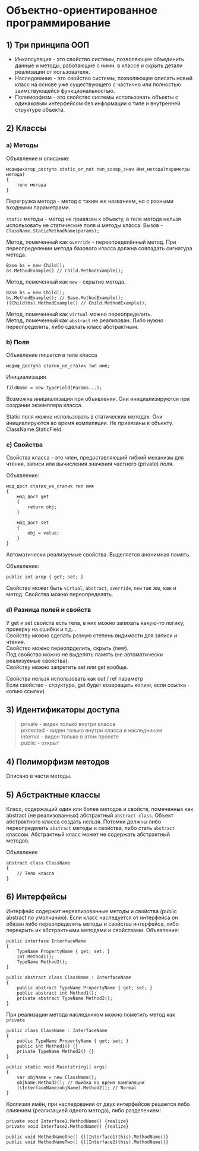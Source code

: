 # Объектно-ориентированное программирование
## 1) Три принципа ООП
* Инкапсуляция - это свойство системы, позволяющее объединить данные и методы, работающие с ними, в классе и скрыть детали реализации от пользователя.
* Наследование - это свойство системы, позволяющее описать новый класс на основе уже существующего с частично или полностью заимствующейся функциональностью.
* Полиморфизм - это свойство системы использовать объекты с одинаковым интерфейсом без информации о типе и внутренней структуре объекта.

## 2) Классы
### a) Методы

Объявление и описание:
	
	модификатор_доступа static_or_not тип_возвр_знач Имя_метода(параметры метода)
	{
		тело метода
	}

Перегрузка метода - метод с таким же названием, но с разными входными параметрами.

`static` методы - метод не привязан к объекту, в теле метода нельзя использовать не статические поля и методы класса. Вызов - `ClassName.StaticMethodName(params);`

Метод, помеченный как `override` - переопределённый метод. При переопределении метода базового класса должна совпадать сигнатура метода.

	Base bs = new Child();
	bs.MethodExample() // Child.MethodExample();

Метод, помеченный как `new` - скрытие метода. 

	Base bs = new Child();
	bs.MethodExample(); // Base.MethodExample();
	((Child)bs).MethodExample() // Child.MethodExample();
	
Метод, помеченный как `virtual` можно переопределить.  
Метод, помеченный как `abstract` не реализован. Либо нужно переопределить, либо сделать класс абстрактным.

### b) Поля

Объявление пишется в теле класса

	модиф_доступа статик_не_статик тип имя;

Инициализация

	fildName = new TypeField(Params...);

Возможна инициализация при объявлении. Они инициализируются при создании экземпляра класса.

Static поля можно использовать в статических методах. Они инициалируются во время компиляции. Не привязаны к объекту. ClassName.StaticField.

### c) Свойства
Свойства класса - это член, предоставляющий гибкий механизм для чтения, записи или вычисления значения частного (private) поля.

Объявление:

	мод_дост статик_не_статик тип имя 
	{
		мод_дост get
		{
			return obj;
		}

		мод_дост set
		{
			obj = value;
		}
	}

Автоматически реализуемые свойства. Выделяется анонимная память.

Объявление:

	public int prop { get; set; }

Свойство может быть `virtual`, `abstract`, `override`, `new` так же, как и метод. Свойства можно переопределять.

### d) Разница полей и свойств

У get и set свойств есть тела, в них можно запихать какую-то логику, проверку на ошибки и т.д...  
Свойству можно сделать разную степень видимости для записи и чтения.  
Свойство можно переопрделить, скрыть (new).  
Под свойство можно не выделять память (не автоматически реализуемые свойства).  
Свойству можно запретить set или get вообще.  

Свойства нельзя использовать как out / ref параметр  
Если свойство - структура, get будет возвращать копию, если ссылка - копию ссылки)  

## 3) Идентификаторы доступа

> private - виден только внутри класса  
> protected - виден только внутри класса и наследникам  
> internal - виден только в этом проекте  
> public - открыт  

## 4) Полиморфизм методов
Описано в части методы.

## 5) Абстрактные классы
Класс, содержащий один или более методов и свойств, помеченных как abstract (не реализованных) абстрактный `abstract class`. Объект абстрактного класса создать нельзя. Потомки должны либо переопределить `abstract` методы и свойства, либо стать `abstract` классом. Абстрактный класс может не содержать абстрактный методов.

Объявление

	abstract class ClassName
	{
		// Тело класса
	}

## 6) Интерфейсы
Интерфейс содержит нереализованные методы и свойства (public abstract по умолчанию). Если класс наследуется от интерфейса он обязан либо переопределить методы и свойства интерфейса, либо перекрыть их абстрактными методами и свойствами. 
Объявление:

	public interface InterfaceName
	{
		TypeName PropertyName { get; set; }
		int Method1();
		TypeName Method2();
	}

	public abstract class ClassName : InterfaceName
	{
		public abstract TypeName PropertyName { get; set; }
		public abstract int Method1();
		private abstract TypeName Method2();	
	}

При реализации метода наследником можно пометить метод как `private`

	public class ClassName : InterfaceName
	{
		public TypeName PropertyName { get; set; }
		public int Method1() {}
		private TypeName Method2() {}
	}

	public static void Main(string[] args)
	{
		var objName = new ClassName();
		objName.Method2(); // Ошибка во время компиляции
		((InterfaceName)objName).Method2(); // Normal
	}

Коллизия имён, при наследовании от двух интерфейсов решается либо слиянием (реализацией одного метода), либо разделением:

	private void Interface1.MethodName() {realize}
	private void Interface2.MethodName() {realize}

	public void MethodNameOne() {((Interface1)this).MethodName()}
	public void MethodNameTwo() {((Interface2)this).MethodName()}


